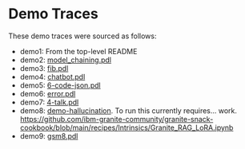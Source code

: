 # Demo Traces

These demo traces were sourced as follows:

- demo1: From the top-level README
- demo2: [model_chaining.pdl](../../../examples/tutorial/model_chaining.pdl)
- demo3: [fib.pdl](../../../examples/fibonacci/fib.pdl)
- demo4: [chatbot.pdl](../../../examples/chatbot/chatbot.pdl)
- demo5: [6-code-json.pdl](../../../examples/talk/6-code-json.pdl)
- demo6: [error.pdl](../../demos/error.pdl)
- demo7: [4-talk.pdl](../../../examples/talk/4-function.pdl)
- demo8: [demo-hallucination](../../../examples/intrinsics/demo-hallucination.pdl). To run this currently requires... work. https://github.com/ibm-granite-community/granite-snack-cookbook/blob/main/recipes/Intrinsics/Granite_RAG_LoRA.ipynb
- demo9: [gsm8.pdl](../../../examples/gsm8k/gsm8.pdl)
